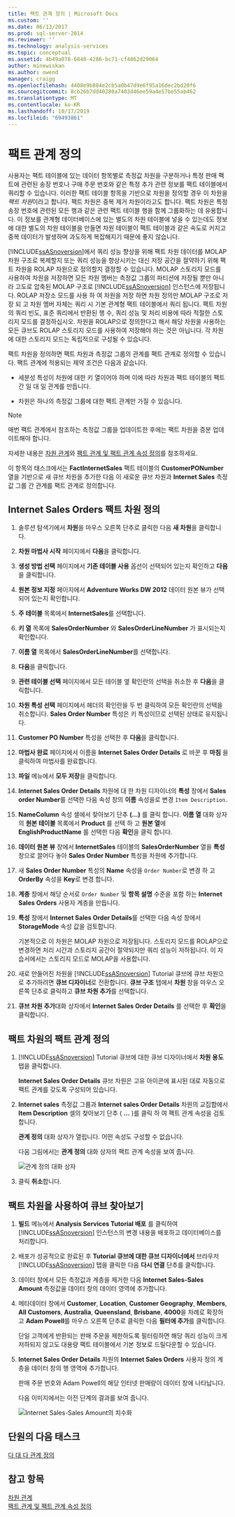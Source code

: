 ```yaml
---
title: 팩트 관계 정의 | Microsoft Docs
ms.custom: ''
ms.date: 06/13/2017
ms.prod: sql-server-2014
ms.reviewer: ''
ms.technology: analysis-services
ms.topic: conceptual
ms.assetid: 4b49a078-6848-4286-bc71-cf4862d29064
author: minewiskan
ms.author: owend
manager: craigg
ms.openlocfilehash: 4408e9b884e2cb5a0b47d9e6f95a16dec2bd20f6
ms.sourcegitcommit: 8cb26b7dd40280a7403d46ee59a4e57be55ab462
ms.translationtype: MT
ms.contentlocale: ko-KR
ms.lasthandoff: 10/17/2019
ms.locfileid: "69493861"
---
```

# <a name="defining-a-fact-relationship"></a>팩트 관계 정의
  사용자는 팩트 테이블에 있는 데이터 항목별로 측정값 차원을 구분하거나 특정 판매 팩트에 관련된 송장 번호나 구매 주문 번호와 같은 특정 추가 관련 정보를 팩트 테이블에서 쿼리할 수 있습니다. 이러한 팩트 테이블 항목을 기반으로 차원을 정의할 경우 이 차원을 *팩트 차원*이라고 합니다. 팩트 차원은 중복 제거 차원이라고도 합니다. 팩트 차원은 특정 송장 번호에 관련된 모든 행과 같은 관련 팩트 테이블 행을 함께 그룹화하는 데 유용합니다. 이 정보를 관계형 데이터베이스에 있는 별도의 차원 테이블에 넣을 수 있는데도 정보에 대한 별도의 차원 테이블을 만들면 차원 테이블이 팩트 테이블과 같은 속도로 커지고 중복 데이터가 발생하며 과도하게 복잡해지기 때문에 좋지 않습니다.  
  
 [!INCLUDE[ssASnoversion](../includes/ssasnoversion-md.md)]에서 쿼리 성능 향상을 위해 팩트 차원 데이터를 MOLAP 차원 구조로 복제할지 또는 쿼리 성능을 향상시키는 대신 저장 공간을 절약하기 위해 팩트 차원을 ROLAP 차원으로 정의할지 결정할 수 있습니다. MOLAP 스토리지 모드를 사용하여 차원을 저장하면 모든 차원 멤버는 측정값 그룹의 파티션에 저장될 뿐만 아니라 고도로 압축된 MOLAP 구조로 [!INCLUDE[ssASnoversion](../includes/ssasnoversion-md.md)] 인스턴스에 저장됩니다. ROLAP 저장소 모드를 사용 하 여 차원을 저장 하면 차원 정의만 MOLAP 구조로 저장 되 고 차원 멤버 자체는 쿼리 시 기본 관계형 팩트 테이블에서 쿼리 됩니다. 팩트 차원의 쿼리 빈도, 표준 쿼리에서 반환된 행 수, 쿼리 성능 및 처리 비용에 따라 적절한 스토리지 모드를 결정하십시오. 차원을 ROLAP으로 정의한다고 해서 해당 차원을 사용하는 모든 큐브도 ROLAP 스토리지 모드를 사용하여 저장해야 하는 것은 아닙니다. 각 차원에 대한 스토리지 모드는 독립적으로 구성될 수 있습니다.  
  
 팩트 차원을 정의하면 팩트 차원과 측정값 그룹의 관계를 팩트 관계로 정의할 수 있습니다. 팩트 관계에 적용되는 제약 조건은 다음과 같습니다.  
  
-   세분성 특성이 차원에 대한 키 열이어야 하며 이에 따라 차원과 팩트 테이블의 팩트 간 일 대 일 관계를 만듭니다.  
  
-   차원은 하나의 측정값 그룹에 대한 팩트 관계만 가질 수 있습니다.  
  
> [!NOTE]  
>  매번 팩트 관계에서 참조하는 측정값 그룹을 업데이트한 후에는 팩트 차원을 증분 업데이트해야 합니다.  
  
 자세한 내용은 [차원 관계](multidimensional-models-olap-logical-cube-objects/dimension-relationships.md)와 [팩트 관계 및 팩트 관계 속성 정의](multidimensional-models/define-a-fact-relationship-and-fact-relationship-properties.md)를 참조하세요.  
  
 이 항목의 태스크에서는 **FactInternetSales** 팩트 테이블의 **CustomerPONumber** 열을 기반으로 새 큐브 차원을 추가한 다음 이 새로운 큐브 차원과 **Internet Sales** 측정값 그룹 간 관계를 팩트 관계로 정의합니다.  
  
## <a name="defining-the-internet-sales-orders-fact-dimension"></a>Internet Sales Orders 팩트 차원 정의  
  
1.  솔루션 탐색기에서 **차원**을 마우스 오른쪽 단추로 클릭한 다음 **새 차원**을 클릭합니다.  
  
2.  **차원 마법사 시작** 페이지에서 **다음**을 클릭합니다.  
  
3.  **생성 방법 선택** 페이지에서 **기존 테이블 사용** 옵션이 선택되어 있는지 확인하고 **다음**을 클릭합니다.  
  
4.  **원본 정보 지정** 페이지에서 **Adventure Works DW 2012** 데이터 원본 뷰가 선택되어 있는지 확인합니다.  
  
5.  **주 테이블** 목록에서 **InternetSales**를 선택합니다.  
  
6.  **키 열** 목록에 **SalesOrderNumber** 와 **SalesOrderLineNumber** 가 표시되는지 확인합니다.  
  
7.  **이름 열** 목록에서 **SalesOrderLineNumber**를 선택합니다.  
  
8.  **다음**을 클릭합니다.  
  
9. **관련 테이블 선택** 페이지에서 모든 테이블 옆 확인란의 선택을 취소한 후 **다음**을 클릭합니다.  
  
10. **차원 특성 선택** 페이지에서 헤더의 확인란을 두 번 클릭하여 모든 확인란의 선택을 취소합니다. **Sales Order Number** 특성은 키 특성이므로 선택된 상태로 유지됩니다.  
  
11. **Customer PO Number** 특성을 선택한 후 **다음**을 클릭합니다.  
  
12. **마법사 완료** 페이지에서 이름을 **Internet Sales Order Details** 로 바꾼 후 **마침** 을 클릭하여 마법사를 완료합니다.  
  
13. **파일** 메뉴에서 **모두 저장**을 클릭합니다.  
  
14. **Internet Sales Order Details** 차원에 대 한 차원 디자이너의 **특성** 창에서 **Sales order Number**를 선택한 다음 속성 창의 **이름** 속성을로 변경 `Item Description.`  
  
15. **NameColumn** 속성 셀에서 찾아보기 단추 **(...)** 를 클릭 합니다. **이름 열** 대화 상자의 **원본 테이블** 목록에서 **Product** 를 선택 하 고 **원본 열**에 **EnglishProductName** 를 선택한 다음 **확인**을 클릭 합니다.  
  
16. **데이터 원본 뷰** 창에서 **InternetSales** 테이블의 **SalesOrderNumber** 열을 **특성** 창으로 끌어다 놓아 **Sales Order Number** 특성을 차원에 추가합니다.  
  
17. 새 **Sales Order Number** 특성의 **Name** 속성을 `Order Number`로 변경 하 고 **OrderBy** 속성을 **Key**로 변경 합니다.  
  
18. **계층** 창에서 해당 순서로 `Order Number` 및 **항목 설명** 수준을 포함 하는 **Internet Sales Orders** 사용자 계층을 만듭니다.  
  
19. **특성** 창에서 **Internet Sales Order Details**를 선택한 다음 속성 창에서 **StorageMode** 속성 값을 검토합니다.  
  
     기본적으로 이 차원은 MOLAP 차원으로 저장됩니다. 스토리지 모드를 ROLAP으로 변경하면 처리 시간과 스토리지 공간이 절약되지만 쿼리 성능이 저하됩니다. 이 자습서에서는 스토리지 모드로 MOLAP을 사용합니다.  
  
20. 새로 만들어진 차원을 [!INCLUDE[ssASnoversion](../includes/ssasnoversion-md.md)] Tutorial 큐브에 큐브 차원으로 추가하려면 **큐브 디자이너**로 전환합니다. **큐브 구조** 탭에서 **차원** 창을 마우스 오른쪽 단추로 클릭하고 **큐브 차원 추가**를 선택합니다.  
  
21. **큐브 차원 추가**대화 상자에서 **Internet Sales Order Details** 를 선택한 후 **확인**을 클릭합니다.  
  
## <a name="defining-a-fact-relationship-for-the-fact-dimension"></a>팩트 차원의 팩트 관계 정의  
  
1.  [!INCLUDE[ssASnoversion](../includes/ssasnoversion-md.md)] Tutorial 큐브에 대한 큐브 디자이너에서 **차원 용도** 탭을 클릭합니다.  
  
     **Internet Sales Order Details** 큐브 차원은 고유 아이콘에 표시된 대로 자동으로 팩트 관계를 갖도록 구성되어 있습니다.  
  
2.  **Internet sales** 측정값 그룹과 **Internet sales Order Details** 차원의 교집합에서 **Item Description** 셀의 찾아보기 단추 ( **...** )를 클릭 하 여 팩트 관계 속성을 검토 합니다.  
  
     **관계 정의** 대화 상자가 열립니다. 어떤 속성도 구성할 수 없습니다.  
  
     다음 그림에서는 **관계 정의** 대화 상자의 팩트 관계 속성을 보여 줍니다.  
  
     ![관계 정의 대화 상자](../../2014/tutorials/media/l5-factrelationship-2.gif "관계 정의 대화 상자")  
  
3.  클릭 **취소**합니다.  
  
## <a name="browsing-the-cube-by-using-the-fact-dimension"></a>팩트 차원을 사용하여 큐브 찾아보기  
  
1.  **빌드** 메뉴에서 **Analysis Services Tutorial 배포** 를 클릭하여 [!INCLUDE[ssASnoversion](../includes/ssasnoversion-md.md)] 인스턴스의 변경 내용을 배포하고 데이터베이스를 처리합니다.  
  
2.  배포가 성공적으로 완료된 후 **Tutorial 큐브에 대한 큐브 디자이너에서** 브라우저 [!INCLUDE[ssASnoversion](../includes/ssasnoversion-md.md)] 탭을 클릭한 다음 **다시 연결** 단추를 클릭합니다.  
  
3.  데이터 창에서 모든 측정값과 계층을 제거한 다음 **Internet Sales-Sales Amount** 측정값을 데이터 창의 데이터 영역에 추가합니다.  
  
4.  메타데이터 창에서 **Customer**, **Location**, **Customer Geography**, **Members**, **All Customers**, **Australia**, **Queensland**, **Brisbane**, **4000**을 차례로 확장하고 **Adam Powell**를 마우스 오른쪽 단추로 클릭한 다음 **필터에 추가**를 클릭합니다.  
  
     단일 고객에게 반환되는 판매 주문을 제한하도록 필터링하면 해당 쿼리 성능이 크게 저하되지 않고도 대용량 팩트 테이블에서 기본 정보로 드릴다운할 수 있습니다.  
  
5.  **Internet Sales Order Details** 차원의 **Internet Sales Orders** 사용자 정의 계층을 데이터 창의 행 영역에 추가합니다.  
  
     판매 주문 번호와 Adam Powell의 해당 인터넷 판매량이 데이터 창에 나타납니다.  
  
     다음 이미지에서는 이전 단계의 결과를 보여 줍니다.  
  
     ![Internet Sales-Sales Amount의 치수화](../../2014/tutorials/media/l5-factrelationship-3.gif "Internet Sales-Sales Amount의 치수화")  
  
## <a name="next-task-in-lesson"></a>단원의 다음 태스크  
 [다 대 다 관계 정의](lesson-5-3-defining-a-many-to-many-relationship.md)  
  
## <a name="see-also"></a>참고 항목  
 [차원 관계](multidimensional-models-olap-logical-cube-objects/dimension-relationships.md)   
 [팩트 관계 및 팩트 관계 속성 정의](multidimensional-models/define-a-fact-relationship-and-fact-relationship-properties.md)  
  
  
